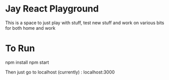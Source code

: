 # Jay React Playground

This is a space to just play with stuff, test new stuff and work on various bits for both home and work

# To Run

npm install
npm start

Then just go to localhost (currently) : localhost:3000
